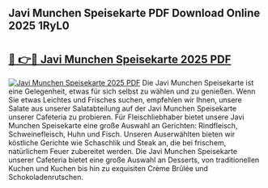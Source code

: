 ## Javi Munchen Speisekarte PDF Download Online 2025 1RyL0

# <h2><a href="http://gcd809.nevu.top/?p=Javi+Munchen+Speisekarte">🔗 👉🔴 Javi Munchen Speisekarte 2025 PDF</a></h2>

[![Javi Munchen Speisekarte 2025 PDF](https://i.imgur.com/dBaPXMq.png)](http://gcd809.nevu.top/?p=Javi+Munchen+Speisekarte)
Die Javi Munchen Speisekarte ist eine Gelegenheit, etwas für sich selbst zu wählen und zu genießen. Wenn Sie etwas Leichtes und Frisches suchen, empfehlen wir Ihnen, unsere Salate aus unserer Salatabteilung auf der Javi Munchen Speisekarte unserer Cafeteria zu probieren. Für Fleischliebhaber bietet unsere Javi Munchen Speisekarte eine große Auswahl an Gerichten: Rindfleisch, Schweinefleisch, Huhn und Fisch. Unseren Auserwählten bieten wir köstliche Gerichte wie Schaschlik und Steak an, die bei frischem, natürlichem Feuer zubereitet werden. Die Javi Munchen Speisekarte unserer Cafeteria bietet eine große Auswahl an Desserts, von traditionellen Kuchen und Kuchen bis hin zu exquisiten Crème Brûlée und Schokoladenrutschen.
